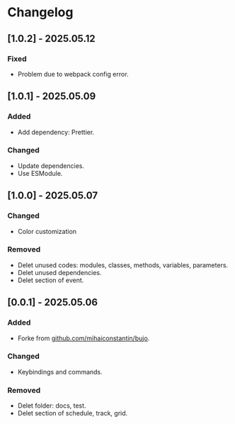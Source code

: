 # Changelog

## [1.0.2] - 2025.05.12

### Fixed

- Problem due to webpack config error.

## [1.0.1] - 2025.05.09

### Added

- Add dependency: Prettier.

### Changed

- Update dependencies.
- Use ESModule.

## [1.0.0] - 2025.05.07

### Changed

- Color customization

### Removed

- Delet unused codes: modules, classes, methods, variables, parameters.
- Delet unused dependencies.
- Delet section of event.

## [0.0.1] - 2025.05.06

### Added

- Forke from [github.com/mihaiconstantin/bujo](https://github.com/mihaiconstantin/bujo).

### Changed

- Keybindings and commands.

### Removed

- Delet folder: docs, test.
- Delet section of schedule, track, grid.
